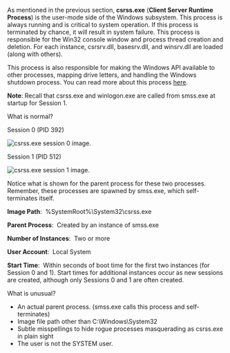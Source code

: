 As mentioned in the previous section, **csrss.exe** (**Client Server Runtime Process**) is the user-mode side of the Windows subsystem. This process is always running and is critical to system operation. If this process is terminated by chance, it will result in system failure. This process is responsible for the Win32 console window and process thread creation and deletion. For each instance, csrsrv.dll, basesrv.dll, and winsrv.dll are loaded (along with others). 

  

This process is also responsible for making the Windows API available to other processes, mapping drive letters, and handling the Windows shutdown process. You can read more about this process [here](https://en.wikipedia.org/wiki/Client/Server_Runtime_Subsystem).

  

**Note**: Recall that csrss.exe and winlogon.exe are called from smss.exe at startup for Session 1. 

  

What is normal?

  

Session 0 (PID 392)

![csrss.exe session 0 image.](https://assets.tryhackme.com/additional/windows-processes/csrss-session0.png)  

  

Session 1 (PID 512)

![csrss.exe session 1 image.](https://assets.tryhackme.com/additional/windows-processes/csrss-session1.png)  

  

Notice what is shown for the parent process for these two processes. Remember, these processes are spawned by smss.exe, which self-terminates itself.  

  

**Image Path**:  %SystemRoot%\System32\csrss.exe

**Parent Process**:  Created by an instance of smss.exe

**Number of Instances**:  Two or more

**User Account**:  Local System

**Start Time**:  Within seconds of boot time for the first two instances (for Session 0 and 1). Start times for additional instances occur as new sessions are created, although only Sessions 0 and 1 are often created.

  

What is unusual?

- An actual parent process. (smss.exe calls this process and self-terminates)
- Image file path other than C:\Windows\System32
- Subtle misspellings to hide rogue processes masquerading as csrss.exe in plain sight
- The user is not the SYSTEM user.